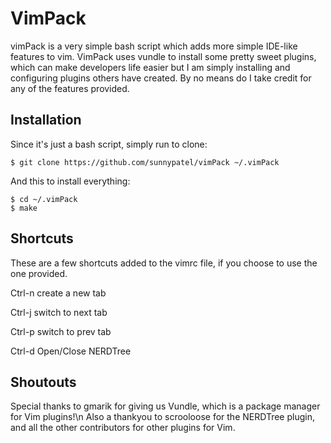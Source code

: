 # VimPack

vimPack is a very simple bash script which adds more simple IDE-like features to vim.
VimPack uses vundle to install some pretty sweet plugins, which can make developers life easier but I am simply installing and configuring plugins others have created.  By no means do I take credit for any of the features provided.

## Installation

Since it's just a bash script, simply run to clone:
```
$ git clone https://github.com/sunnypatel/vimPack ~/.vimPack
```
And this to install everything:
```
$ cd ~/.vimPack
$ make
```

## Shortcuts
These are a few shortcuts added to the vimrc file, if you choose to use the one provided.

Ctrl-n    	create a new tab

Ctrl-j    	switch to next tab

Ctrl-p    	switch to prev tab

Ctrl-d    	Open/Close NERDTree


## Shoutouts

Special thanks to gmarik for giving us Vundle, which is a package manager for Vim plugins!\n
Also a thankyou to scrooloose for the NERDTree plugin, and all the other contributors for other plugins for Vim.



